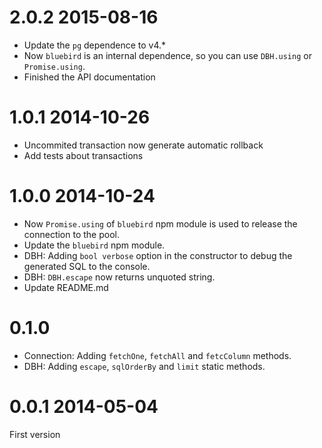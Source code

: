 # 2.0.2 2015-08-16

* Update the ``pg`` dependence to v4.*
* Now ``bluebird`` is an internal dependence, so you can use ``DBH.using`` or ``Promise.using``.
* Finished the API documentation

# 1.0.1 2014-10-26

* Uncommited transaction now generate automatic rollback
* Add tests about transactions

# 1.0.0 2014-10-24

* Now ``Promise.using`` of ``bluebird`` npm module is used to release the connection to the pool.
* Update the ``bluebird`` npm module.
* DBH: Adding ``bool verbose`` option in the constructor to debug the generated SQL to the console.
* DBH: ``DBH.escape`` now returns unquoted string.
* Update README.md

# 0.1.0

* Connection: Adding ``fetchOne``, ``fetchAll`` and ``fetcColumn`` methods.
* DBH: Adding ``escape``, ``sqlOrderBy`` and ``limit`` static methods.

# 0.0.1 2014-05-04

First version
